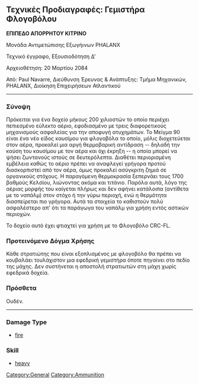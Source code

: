 ## Τεχνικές Προδιαγραφές: Γεμιστήρα Φλογοβόλου

**ΕΠΙΠΕΔΟ ΑΠΟΡΡΗΤΟΥ ΚΙΤΡΙΝΟ**

Μονάδα Αντιμετώπισης Εξωγήινων PHALANX

Τεχνικό έγγραφο, Εξουσιοδότηση Δ'

Αρχειοθέτηση: 20 Μαρτίου 2084

Από: Paul Navarre, Διεύθυνση Έρευνας & Ανάπτυξης: Τμήμα Μηχανικών,
PHALANX, Διοίκηση Επιχειρήσεων Ατλαντικού

------------------------------------------------------------------------

### Σύνοψη

Πρόκειται για ένα δοχείο μήκους 200 χιλιοστών το οποίο περιέχει
πεπιεσμένο εύλεκτο αέριο, εφοδιασμένο με τρεις διαφορετικούς μηχανισμούς
ασφαλείας για την αποφυγή ατυχημάτων. Το Μείγμα 90 είναι ένα νέο είδος
καυσίμου για φλογοβόλα το οποίο, μόλις διοχετεύεται στον αέρα, προκαλεί
μια αργή θερμοβαρική αντίδραση -- δηλαδή την καύση του καυσίμου με τον
αέρα και όχι έκρηξη -- η οποία μπορεί να ψήσει ζωντανούς ιστούς σε
δευτερόλεπτα. Διαθέτει περιορισμένη εμβέλεια καθώς το αέριο πρέπει να
αναφλεγεί γρήγορα προτού διασκορπιστεί από τον αέρα, όμως προκαλεί
ασύγκριτη ζημιά σε οργανικούς στόχους. Η παραγόμενη θερμοκρασία
ξεπερνάει τους 1700 βαθμούς Κελσίου, λιώνοντας ακόμα και τιτάνιο. Παρόλα
αυτά, λόγο της αέριας μορφής του καίγεται πλήρως και δεν αφήνει
κατάλοιπα (αντίθετα με το ναπάλμ) στον στόχο ή την γύρω περιοχή, ενώ η
θερμότητα διασπείρεται πιο γρήγορα. Αυτά τα στοιχεία το καθιστούν πολύ
ασφαλέστερο απ' ότι τα παράγωγα του ναπάλμ για χρήση εντός αστικών
περιοχών.

Το δοχείο αυτό έχει φτιαχτεί για χρήση με το Φλογοβόλο CRC-FL.

### Προτεινόμενο Δόγμα Χρήσης

Κάθε στρατιώτης που είναι εξοπλισμένος με φλογοβόλο θα πρέπει να
κουβαλάει τουλάχιστον μια εφεδρική γεμιστήρα όποτε πηγαίνει στο πεδίο
της μάχης. Δεν συστήνεται η αποστολή στρατιωτών στη μάχη χωρίς εφεδρικά
δοχεία.

### Πρόσθετα

Ουδέν.

------------------------------------------------------------------------

### Damage Type

- [fire](Damage/fire "wikilink")

### Skill

- [heavy](Skills/heavy "wikilink")

[Category:General](Category:General "wikilink")
[Category:Ammunition](Category:Ammunition "wikilink")
